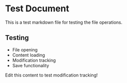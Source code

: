 # Test Document

This is a test markdown file for testing the file operations.

## Testing
- File opening
- Content loading
- Modification tracking
- Save functionality

Edit this content to test modification tracking!
